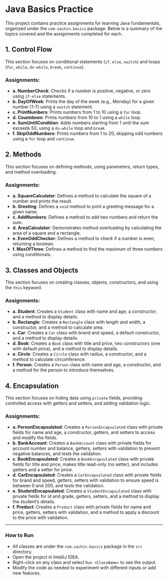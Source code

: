 # Java Basics Practice

This project contains practice assignments for learning Java fundamentals, organized under the `com.sachin.basics` package. Below is a summary of the topics covered and the assignments completed for each.

## 1. Control Flow
This section focuses on conditional statements (`if`, `else`, `switch`) and loops (`for`, `while`, `do-while`, `break`, `continue`).

### Assignments:
- **a. NumberCheck**: Checks if a number is positive, negative, or zero using `if-else` statements.
- **b. DayOfWeek**: Prints the day of the week (e.g., Monday) for a given number (1-7) using a `switch` statement.
- **c. PrintNumbers**: Prints numbers from 1 to 10 using a `for` loop.
- **d. Countdown**: Prints numbers from 10 to 1 using a `while` loop.
- **e. SumUntilCondition**: Adds numbers starting from 1 until the sum exceeds 50, using a `do-while` loop and `break`.
- **f. SkipOddNumbers**: Prints numbers from 1 to 20, skipping odd numbers using a `for` loop and `continue`.

## 2. Methods
This section focuses on defining methods, using parameters, return types, and method overloading.

### Assignments:
- **a. SquareCalculator**: Defines a method to calculate the square of a number and prints the result.
- **b. Greeting**: Defines a `void` method to print a greeting message for a given name.
- **c. AddNumbers**: Defines a method to add two numbers and return the sum.
- **d. AreaCalculator**: Demonstrates method overloading by calculating the area of a square and a rectangle.
- **e. EvenOddChecker**: Defines a method to check if a number is even, returning a boolean.
- **f. MaxOfThree**: Defines a method to find the maximum of three numbers using conditionals.

## 3. Classes and Objects
This section focuses on creating classes, objects, constructors, and using the `this` keyword.

### Assignments:
- **a. Student**: Creates a `Student` class with name and age, a constructor, and a method to display details.
- **b. Rectangle**: Creates a `Rectangle` class with length and width, a constructor, and a method to calculate area.
- **c. Car**: Creates a `Car` class with brand and speed, a default constructor, and a method to display details.
- **d. Book**: Creates a `Book` class with title and price, two constructors (one with default price), and a method to display details.
- **e. Circle**: Creates a `Circle` class with radius, a constructor, and a method to calculate circumference.
- **f. Person**: Creates a `Person` class with name and age, a constructor, and a method for the person to introduce themselves.

## 4. Encapsulation
This section focuses on hiding data using `private` fields, providing controlled access with getters and setters, and adding validation logic.

### Assignments:
- **a. PersonEncapsulated**: Creates a `PersonEncapsulated` class with private fields for name and age, a constructor, getters, and setters to access and modify the fields.
- **b. BankAccount**: Creates a `BankAccount` class with private fields for account number and balance, getters, setters with validation to prevent negative balances, and tests the validation.
- **c. BookEncapsulated**: Creates a `BookEncapsulated` class with private fields for title and price, makes title read-only (no setter), and includes getters and a setter for price.
- **d. CarEncapsulated**: Creates a `CarEncapsulated` class with private fields for brand and speed, getters, setters with validation to ensure speed is between 0 and 200, and tests the validation.
- **e. StudentEncapsulated**: Creates a `StudentEncapsulated` class with private fields for id and grade, getters, setters, and a method to display the student’s details.
- **f. Product**: Creates a `Product` class with private fields for name and price, getters, setters with validation, and a method to apply a discount to the price with validation.

---

### How to Run
- All classes are under the `com.sachin.basics` package in the `src` directory.
- Open the project in IntelliJ IDEA.
- Right-click on any class and select `Run <ClassName>` to see the output.
- Modify the code as needed to experiment with different inputs or add new features.